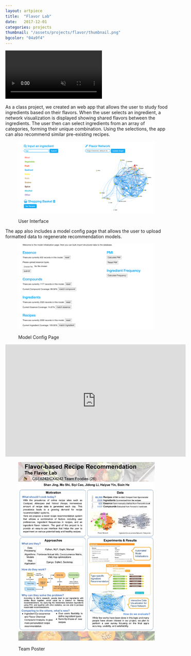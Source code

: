 ```yaml
---
layout: artpiece
title:  "Flavor Lab"
date:   2017-12-01
categories: projects
thumbnail: "/assets/projects/flavor/thumbnail.png"
bgcolor: "04a9f4"
---
```

<video class="embedded" muted autoplay loop playsinline>
  <source src="/assets/projects/flavor/1.mp4" type="video/mp4" />
  Your browser does not support the video tag.
</video>

As a class project, we created an web app that allows the user to study food ingredients based on their flavors. When the user selects an ingredient, a network visualization is displayed showing shared flavors between the ingredients. The user then can select ingredients from an array of categories, forming their unique combination. Using the selections, the app can also recommend similar pre-existing recipes.

<figure class="center-fit">
  <img src="/assets/projects/flavor/1.png" alt="User interface" />
  <figcaption>
    <P>User Interface</P>
  </figcaption>
</figure>

The app also includes a model config page that allows the user to upload formatted data to regenerate recommendation models. 

<figure class="center-fit">
  <img src="/assets/projects/flavor/2.png" alt="User interface" />
  <figcaption>
    <P>Model Config Page</P>
  </figcaption>
</figure>

<div class="video-responsive">
<iframe width="560" height="349" src="https://www.youtube.com/embed/SMEmZIPFxlI" frameborder="0" allow="accelerometer; autoplay; encrypted-media; gyroscope; picture-in-picture" allowfullscreen></iframe>
</div>


<figure class="center-fit">
  <img src="/assets/projects/flavor/3.jpg" alt="team poster" />
  <figcaption>
    <P>Team Poster</P>
  </figcaption>
</figure>